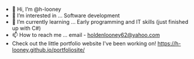 - 👋 Hi, I’m @h-looney
- 👀 I’m interested in ... Software development
- 🌱 I’m currently learning ... Early programming and IT skills (just finished up with C#)
- 📫 How to reach me ... email - holdenlooney62@yahoo.com
- Check out the little portfolio website I've been working on! https://h-looney.github.io/portfoliosite/
